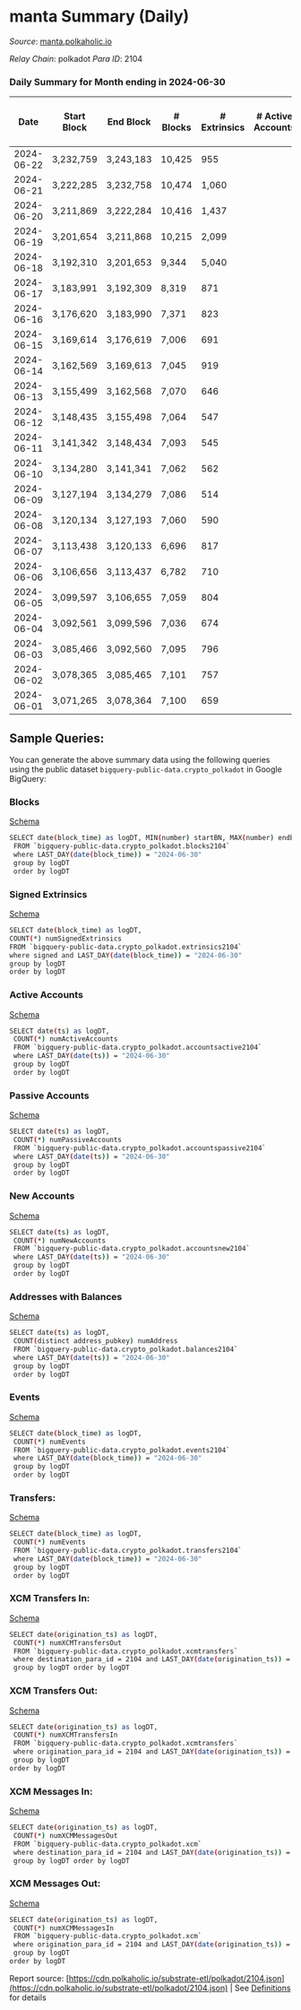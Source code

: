 # manta Summary (Daily)

_Source_: [manta.polkaholic.io](https://manta.polkaholic.io)

*Relay Chain*: polkadot
*Para ID*: 2104



### Daily Summary for Month ending in 2024-06-30


| Date    | Start Block | End Block | # Blocks | # Extrinsics | # Active Accounts | # Passive Accounts | # New Accounts | # Addresses | # Events  | # Transfers ($USD) | # XCM Transfers In ($USD) | # XCM Transfers Out ($USD) | # XCM In | # XCM Out | Issues |
|---------|-------------|-----------|----------|--------------|-------------------|--------------------|----------------|-------------|-----------|--------------------|---------------------------|----------------------------|----------|-----------|--------|
| 2024-06-22 | 3,232,759 | 3,243,183 | 10,425 | 955 |  |  |  | 23,887 | 114,752 | 211  |   |   |  |  |  |
| 2024-06-21 | 3,222,285 | 3,232,758 | 10,474 | 1,060 |  |  |  | 23,868 | 105,256 | 282  |   |   |  |  |  |
| 2024-06-20 | 3,211,869 | 3,222,284 | 10,416 | 1,437 |  |  |  | 23,886 | 119,170 | 443  |   |   |  |  |  |
| 2024-06-19 | 3,201,654 | 3,211,868 | 10,215 | 2,099 |  |  |  | 23,925 | 125,044 | 667  |   |   |  |  |  |
| 2024-06-18 | 3,192,310 | 3,201,653 | 9,344 | 5,040 |  |  |  | 23,953 | 160,014 | 14,283  |   |   |  |  |  |
| 2024-06-17 | 3,183,991 | 3,192,309 | 8,319 | 871 |  |  |  | 24,073 | 91,370 | 108  |   |   |  |  |  |
| 2024-06-16 | 3,176,620 | 3,183,990 | 7,371 | 823 |  |  |  | 24,064 | 75,479 | 107  |   |   |  |  |  |
| 2024-06-15 | 3,169,614 | 3,176,619 | 7,006 | 691 |  |  |  | 24,057 | 79,090 | 60  |   |   |  |  |  |
| 2024-06-14 | 3,162,569 | 3,169,613 | 7,045 | 919 |  |  |  | 24,049 | 80,989 | 134  |   |   |  |  |  |
| 2024-06-13 | 3,155,499 | 3,162,568 | 7,070 | 646 |  |  |  | 24,042 | 67,420 | 100  |   |   |  |  |  |
| 2024-06-12 | 3,148,435 | 3,155,498 | 7,064 | 547 |  |  |  |  | 77,840 | 98  |   |   |  |  |  |
| 2024-06-11 | 3,141,342 | 3,148,434 | 7,093 | 545 |  |  |  | 24,026 | 78,413 | 114  |   |   |  |  |  |
| 2024-06-10 | 3,134,280 | 3,141,341 | 7,062 | 562 |  |  |  | 24,017 | 78,985 | 80  |   |   |  |  |  |
| 2024-06-09 | 3,127,194 | 3,134,279 | 7,086 | 514 |  |  |  | 24,012 | 79,391 | 56  |   |   |  |  |  |
| 2024-06-08 | 3,120,134 | 3,127,193 | 7,060 | 590 |  |  |  | 24,010 | 80,795 | 73  |   |   |  |  |  |
| 2024-06-07 | 3,113,438 | 3,120,133 | 6,696 | 817 |  |  |  | 24,001 | 83,147 | 98  |   |   |  |  |  |
| 2024-06-06 | 3,106,656 | 3,113,437 | 6,782 | 710 |  |  |  | 23,987 | 83,584 | 104  |   |   |  |  |  |
| 2024-06-05 | 3,099,597 | 3,106,655 | 7,059 | 804 |  |  |  | 23,978 | 85,382 | 146  |   |   |  |  |  |
| 2024-06-04 | 3,092,561 | 3,099,596 | 7,036 | 674 |  |  |  | 23,969 | 71,938 | 110  |   |   |  |  |  |
| 2024-06-03 | 3,085,466 | 3,092,560 | 7,095 | 796 |  |  |  | 23,955 | 85,271 | 154  |   |   |  |  |  |
| 2024-06-02 | 3,078,365 | 3,085,465 | 7,101 | 757 |  |  |  | 23,947 | 84,865 | 148  |   |   |  |  |  |
| 2024-06-01 | 3,071,265 | 3,078,364 | 7,100 | 659 |  |  |  | 23,939 | 84,051 | 118  |   |   |  |  |  |

## Sample Queries:
You can generate the above summary data using the following queries using the public dataset `bigquery-public-data.crypto_polkadot` in Google BigQuery:


### Blocks 

[Schema](https://github.com/colorfulnotion/substrate-etl/blob/main/schema/blocks.json)

```bash
SELECT date(block_time) as logDT, MIN(number) startBN, MAX(number) endBN, COUNT(*) numBlocks 
 FROM `bigquery-public-data.crypto_polkadot.blocks2104`  
 where LAST_DAY(date(block_time)) = "2024-06-30" 
 group by logDT 
 order by logDT
```

### Signed Extrinsics 

[Schema](https://github.com/colorfulnotion/substrate-etl/blob/main/schema/extrinsics.json)

```bash
SELECT date(block_time) as logDT, 
COUNT(*) numSignedExtrinsics 
FROM `bigquery-public-data.crypto_polkadot.extrinsics2104`  
where signed and LAST_DAY(date(block_time)) = "2024-06-30" 
group by logDT 
order by logDT
```

### Active Accounts 

[Schema](https://github.com/colorfulnotion/substrate-etl/blob/main/schema/accountsactive.json)

```bash
SELECT date(ts) as logDT, 
 COUNT(*) numActiveAccounts 
 FROM `bigquery-public-data.crypto_polkadot.accountsactive2104` 
 where LAST_DAY(date(ts)) = "2024-06-30" 
 group by logDT 
 order by logDT
```

### Passive Accounts 

[Schema](https://github.com/colorfulnotion/substrate-etl/blob/main/schema/accountspassive.json)

```bash
SELECT date(ts) as logDT, 
 COUNT(*) numPassiveAccounts 
 FROM `bigquery-public-data.crypto_polkadot.accountspassive2104` 
 where LAST_DAY(date(ts)) = "2024-06-30" 
 group by logDT 
 order by logDT
```

### New Accounts 

[Schema](https://github.com/colorfulnotion/substrate-etl/blob/main/schema/accountsnew.json)

```bash
SELECT date(ts) as logDT, 
 COUNT(*) numNewAccounts 
 FROM `bigquery-public-data.crypto_polkadot.accountsnew2104` 
 where LAST_DAY(date(ts)) = "2024-06-30" 
 group by logDT
 order by logDT
```

### Addresses with Balances 

[Schema](https://github.com/colorfulnotion/substrate-etl/blob/main/schema/balances.json)

```bash
SELECT date(ts) as logDT,
 COUNT(distinct address_pubkey) numAddress 
 FROM `bigquery-public-data.crypto_polkadot.balances2104` 
 where LAST_DAY(date(ts)) = "2024-06-30" 
 group by logDT 
 order by logDT
```

### Events 

[Schema](https://github.com/colorfulnotion/substrate-etl/blob/main/schema/events.json)

```bash
SELECT date(block_time) as logDT, 
 COUNT(*) numEvents 
 FROM `bigquery-public-data.crypto_polkadot.events2104` 
 where LAST_DAY(date(block_time)) = "2024-06-30" 
 group by logDT 
 order by logDT
```

### Transfers:

[Schema](https://github.com/colorfulnotion/substrate-etl/blob/main/schema/transfers.json)

```bash
SELECT date(block_time) as logDT, 
 COUNT(*) numEvents 
 FROM `bigquery-public-data.crypto_polkadot.transfers2104` 
 where LAST_DAY(date(block_time)) = "2024-06-30" 
 group by logDT 
 order by logDT
```

### XCM Transfers In: 

[Schema](https://github.com/colorfulnotion/substrate-etl/blob/main/schema/xcmtransfers.json)

```bash
SELECT date(origination_ts) as logDT, 
 COUNT(*) numXCMTransfersOut 
 FROM `bigquery-public-data.crypto_polkadot.xcmtransfers` 
 where destination_para_id = 2104 and LAST_DAY(date(origination_ts)) = "2024-06-30" 
 group by logDT order by logDT
```

### XCM Transfers Out: 

[Schema](https://github.com/colorfulnotion/substrate-etl/blob/main/schema/xcmtransfers.json)

```bash
SELECT date(origination_ts) as logDT, 
 COUNT(*) numXCMTransfersIn 
 FROM `bigquery-public-data.crypto_polkadot.xcmtransfers` 
 where origination_para_id = 2104 and LAST_DAY(date(origination_ts)) = "2024-06-30" 
 group by logDT 
order by logDT
```

### XCM Messages In: 

[Schema](https://github.com/colorfulnotion/substrate-etl/blob/main/schema/xcm.json)

```bash
SELECT date(origination_ts) as logDT, 
 COUNT(*) numXCMMessagesOut 
 FROM `bigquery-public-data.crypto_polkadot.xcm` 
 where destination_para_id = 2104 and LAST_DAY(date(origination_ts)) = "2024-06-30" 
 group by logDT order by logDT
```

### XCM Messages Out: 

[Schema](https://github.com/colorfulnotion/substrate-etl/blob/main/schema/xcm.json)

```bash
SELECT date(origination_ts) as logDT, 
 COUNT(*) numXCMMessagesIn 
 FROM `bigquery-public-data.crypto_polkadot.xcm` 
 where origination_para_id = 2104 and LAST_DAY(date(origination_ts)) = "2024-06-30" 
 group by logDT 
order by logDT
```


Report source: [https://cdn.polkaholic.io/substrate-etl/polkadot/2104.json](https://cdn.polkaholic.io/substrate-etl/polkadot/2104.json) | See [Definitions](/DEFINITIONS.md) for details
